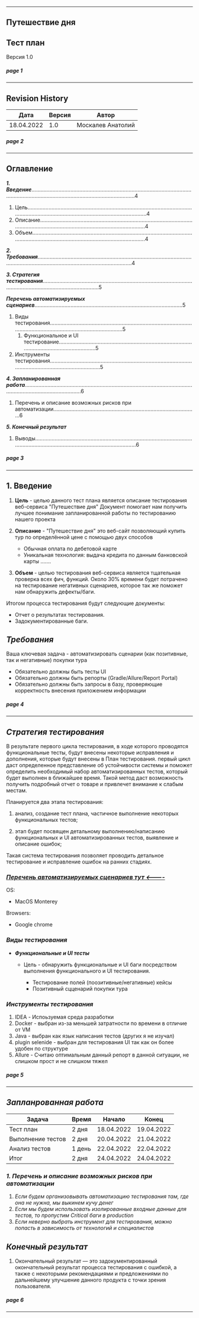 
------
## **Путешествие дня**

Тест план
--------
Версия 1.0

##### ***page 1***  


-------

## **Revision History**

              
  Дата         | Версия | Автор
------------- | -------|--------- 
18.04.2022    | 1.0    | Москалев Анатолий

##### ***page 2***
----------
## **Оглавление**

***1. Введение***.................................................................................................................................................................................................4
   1. Цель......................................................................................................................................................................................................4
   2. Описание.............................................................................................................................................................................................4
   1. Объем..................................................................................................................................................................................................4

***2. Требования***...........................................................................................................................................................................................4


***3. Стратегия тестирования***..................................................................................................................................................................5

***Перечень автоматизируемых сценариев***...................................................................................................5

1. Виды тестирования.......................................................................................................................................................................5
    1. Функциональное и UI тестирование.........................................................................................................................................5
  1. Инструменты тестирования........................................................................................................................................................5


***4. Запланированная работа***..................................................................................................................................................................6

1. Перечень и описание возможных рисков при автоматизации................................................................................................6

***5. Конечный результат***
   1. Выводы..........................................................................................................................................................................................6
##### ***page 3***
______
## **1. Введение** 
1. **Цель** - целью данного тест плана является описание тестирования веб-сервиса "Путешествие дня"
Документ помогает нам получить лучшее понимание запланированной работы по тестированию нашего проекта

2. **Описание** - "Путешествие дня" это веб-сайт позволяющий купить тур по определённой цене с помощью двух способов

    - Обычная оплата по дебетовой карте
    - Уникальная технология: выдача кредита по данным банковской карты
    .......
1. **Объем** - целью тестирования веб-сервиса является тщательная проверка всех фич, функций.
Около 30% времени будет потрачено на тестирование негативных сценариев, которое так же поможет нам обнаружить дефекты/баги.

Итогом процесса тестирования будут следующие документы:

- Отчет о результатах тестирования.
- Задокументированные баги.

## ***Требования***
Ваша ключевая задача - автоматизировать сценарии (как позитивные, так и негативные) покупки тура

 - Обязательно должны быть тесты UI
 - Обязательно должны быть репорты (Gradle/Allure/Report Portal)
 - Обязательно должны быть запросы в базу, проверяющие корректность внесения приложением информации
##### ***page 4***
-----
## ***Стратегия тестирования***

В результате первого цикла тестирования, в ходе которого проводятся функциональные тесты,
будут внесены некоторые исправления и дополнения, которые будут внесены в План тестирования.
первый цикл даст определенное представление об устойчивости системы и
поможет определить необходимый набор автоматизированных тестов, который будет выполнен в ближайшее время. Такой метод
даст возможность получить подробный отчет о товаре и привлечет
внимание к слабым местам.

Планируется два этапа тестирования:

1. анализ, создание тест плана, частичное выполнение некоторых
функциональных тестов;

2. этап будет посвящен детальному выполнению/написанию функциональных и UI автоматизированных тестов,
выявление и описание ошибок;



Такая система тестирования позволяет проводить детальное тестирование и 
исправление ошибок на ранних стадиях.

### [***Перечень автоматизируемых сценариев тут <----***](Test-keys.md)

OS:

- MacOS Monterey

Browsers:

- Google chrome 

### ***Виды тестирования***
- ***Функциональные и UI тесты***

   - Цель - обнаружить функциональные и UI баги посредством выполнения функционального и UI тестирования.

     - Тестирование полей (поозитивные/негативные) кейсы
     - Позитивный сцценарий покупки тура


### ***Инструменты тестирования***

1. IDEA - Испоьзуемая среда разработки 
1. Docker - выбран из-за меньшей затратности по времени в отличие от VM
1. Java - выбран как язык написания тестов (других я не изучал)
1. plugin selenide - выбран для тестирования UI так как он более удобен по структуре
1. Allure - Считаю оптимальным данный репорт в данной ситуации, не слишком прост и не слишком тяжел

##### ***page 5***
-----
## ***Запланрованная работа***

  Задача      | Время  | Начало    | Конец
------------- | -------|-----------|------------
Тест план     | 2 дня | 18.04.2022| 19.04.2022 
Выполнение тестов | 2 дня | 20.04.2022 | 21.04.2022
Анализ тестов | 1 день | 22.04.2022 | 22.04.2022
Итог | 2 дня | 24.04.2022 | 24.04.2022

### ***1. Перечень и описание возможных рисков при автоматизации***

1. *Если будем организовывать автоматизацию тестирования там, где она не нужна, мы выкинем кучу денег*
2. *Если мы будем использовать изолированные входные данные для тестов, то пропустим Critical баги в production*
3. *Если неверно выбрать инструмент для тестирования, можно попасть в зависимость от технологий и специалистов*

## ***Конечный результат***

1. Окончательный результат — это задокументированный окончательный результат процесса тестирования с ошибкой, а также с некоторыми рекомендациями и предложениями по дальнейшему
улучшение данного продукта с точки зрения пользователя.
##### ***page 6***
-----








